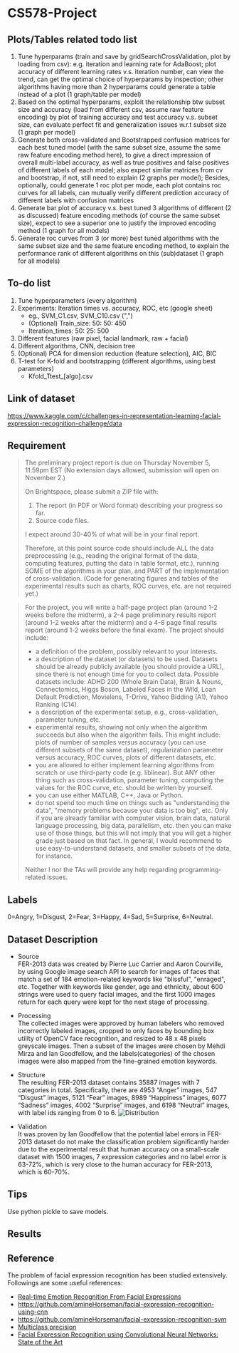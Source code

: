 # CS578-Project

## Plots/Tables related todo list
1. Tune hyperparams (train and save by gridSearchCrossValidation, plot by loading from csv): e.g. iteration and learning rate for AdaBoost; plot accuracy of different learning rates v.s. iteration number, can view the trend, can get the optimal choice of hyperparams by inspection; other algorithms having more than 2 hyperparams could generate a table instead of a plot (1 graph/table per model)
2. Based on the optimal hyperparams, exploit the relationship btw subset size and accuracy (load from different csv, assume raw feature encoding) by plot of training accuracy and test accuracy v.s. subset size, can evaluate perfect fit and generalization issues w.r.t subset size (1 graph per model)
3. Generate both cross-validated and Bootstrapped confusion matrices for each best tuned model (with the same subset size, assume the same raw feature encoding method here), to give a direct impression of overall multi-label accuracy, as well as true positives and false positives of different labels of each model; also expect similar matrices from cv and bootstrap, if not, still need to explain (2 graphs per model);
Besides, optionally, could generate 1 roc plot per mode, each plot contains roc curves for all labels, can mutually verify different prediction accuracy of different labels with confusion matrices
4. Generate bar plot of accuracy v.s. best tuned 3 algorithms of different (2 as discussed) feature encoding methods (of course the same subset size), expect to see a superior one to justify the improved encoding method (1 graph for all models)
5. Generate roc curves from 3 (or more) best tuned algorithms with the same subset size and the same feature encoding method, to explain the performance rank of different algorithms on this (sub)dataset (1 graph for all models)

## To-do list

1. Tune hyperparameters (every algorithm)
2. Experiments: Iteration times vs. accuracy, ROC, etc (google sheet)
    - eg., SVM_C1.csv, SVM_C10.csv (",")
    - (Optional) Train_size: 50: 50: 450
    - Iteration_times: 50: 25: 500
3. Different features (raw pixel, facial landmark, raw + facial)
4. Different algorithms, CNN, decision tree
5. (Optional) PCA for dimension reduction (feature selection), AIC, BIC
6. T-test for K-fold and bootstrapping (different algorithms, using best parameters)
    - Kfold_Ttest_[algo].csv


## Link of dataset
https://www.kaggle.com/c/challenges-in-representation-learning-facial-expression-recognition-challenge/data

## Requirement
> The preliminary project report is due on Thursday November 5, 11.59pm EST
> (No extension days allowed, submission will open on November 2.)
> 
> On Brightspace, please submit a ZIP file with:
> 1) The report (in PDF or Word format) describing your progress so far.
> 2) Source code files.
> 
> I expect around 30-40% of what will be in your final report.
> 
> Therefore, at this point source code should include ALL the data preprocessing (e.g., reading the original format of the data, computing features, putting the data in table format, etc.), running SOME of the algorithms in your plan, and PART of the implementation of cross-validation. (Code for generating figures and tables of the experimental results such as charts, ROC curves, etc. are not required yet.)

> For the project, you will write a half-page project plan (around 1-2 weeks before the midterm), a 2-4 page preliminary results report (around 1-2 weeks after the midterm) and a 4-8 page final results report (around 1-2 weeks before the final exam). The project should include:
> 
> - a definition of the problem, possibly relevant to your interests.
> - a description of the dataset (or datasets) to be used. Datasets should be already publicly available (you should provide a URL), since there is not enough time for you to collect data. Possible datasets include: ADHD 200 (Whole Brain Data), Brain & Nouns, Connectomics, Higgs Boson, Labeled Faces in the Wild, Loan Default Prediction, Movielens, T-Drive, Yahoo Bidding (A1), Yahoo Ranking (C14).
> - a description of the experimental setup, e.g., cross-validation, parameter tuning, etc.
> - experimental results, showing not only when the algorithm succeeds but also when the algorithm fails. This might include: plots of number of samples versus accuracy (you can use different subsets of the same dataset), regularization parameter versus accuracy, ROC curves, plots of different datasets, etc.
> - you are allowed to either implement learning algorithms from scratch or use third-party code (e.g. liblinear). But ANY other thing such as cross-validation, parameter tuning, computing the values for the ROC curve, etc. should be written by yourself.
> - you can use either MATLAB, C++, Java or Python.
> - do not spend too much time on things such as "understanding the data", "memory problems because your data is too big", etc. Only if you are already familiar with computer vision, brain data, natural language processing, big data, parallelism, etc. then you can make use of those things, but this will not imply that you will get a higher grade just based on that fact. In general, I would recommend to use easy-to-understand datasets, and smaller subsets of the data, for instance.
> 
> Neither I nor the TAs will provide any help regarding programming-related issues.

## Labels
0=Angry, 1=Disgust, 2=Fear, 3=Happy, 4=Sad, 5=Surprise, 6=Neutral.

## Dataset Description
* Source  
FER-2013 data was created by Pierre Luc Carrier and Aaron Courville, by using Google image search API to search for images of faces that match a set of 184 emotion-related keywords like "blissful", "enraged", etc.
Together with keywords like gender, age and ethnicity, about 600 strings were used to query facial images, and the first 1000 images return for each query were kept for the next stage of processing.

* Processing  
The collected images were approved by human labelers who removed incorrectly labeled images, cropped to only faces by bounding box utility of OpenCV face recognition, and resized to 48 x 48 pixels greyscale images. 
Then a subset of the images were chosen by Mehdi Mirza and Ian Goodfellow, and the labels(categories) of the chosen images were also mapped from the fine-grained emotion keywords.

* Structure  
The resulting FER-2013 dataset contains 35887 images with 7 categories in total. Specifically, there are 4953 “Anger” images, 547 “Disgust” images, 5121 “Fear” images, 8989 “Happiness” images, 6077 “Sadness” images, 4002 “Surprise” images, and 6198 “Neutral” images, with label ids ranging from 0 to 6.
![Distribution](https://github.com/Eroica-cpp/CS578-Project/blob/master/DatasetDistribution.png)

* Validation  
It was proven by Ian Goodfellow that the potential label errors in FER-2013 dataset do not make the classification problem significantly harder due to the experimental result that human accuracy on a small-scale dataset with 1500 images, 7 expression categories and no label error is 63-72%, which is very close to the human accuracy for FER-2013, which is 60-70%.  

## Tips
Use python pickle to save models.

## Results

## Reference
The problem of facial expression recognition has been studied extensively. 
Followings are some useful references:
- [Real-time Emotion Recognition From Facial Expressions](http://cs229.stanford.edu/proj2017/final-reports/5243420.pdf)
- https://github.com/amineHorseman/facial-expression-recognition-using-cnn
- https://github.com/amineHorseman/facial-expression-recognition-svm
- [Multiclass precision](https://miopas.github.io/2019/04/17/multiple-classification-metrics/)
- [Facial Expression Recognition using Convolutional Neural Networks: State of the Art](https://arxiv.org/pdf/1612.02903.pdf)
